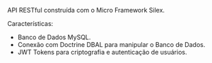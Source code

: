 API RESTful construída com o Micro Framework Silex.

Características:

 - Banco de Dados MySQL.
 - Conexão com Doctrine DBAL para manipular o Banco de Dados.
 - JWT Tokens para criptografia e autenticação de usuários.
